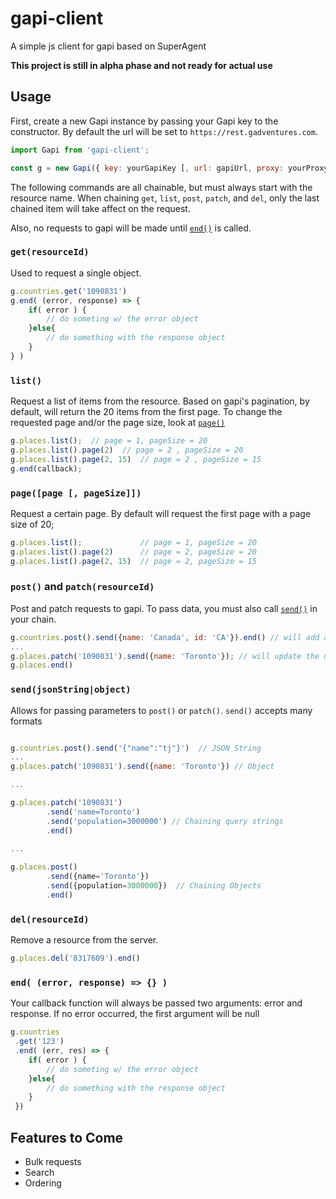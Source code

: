 gapi-client
===========
A simple js client for gapi based on SuperAgent

__This project is still in alpha phase and not ready for actual use__

Usage
-----

First, create a new Gapi instance by passing your Gapi key to the constructor. By default the url will be set to `https://rest.gadventures.com`.

```javascript
import Gapi from 'gapi-client';

const g = new Gapi({ key: yourGapiKey [, url: gapiUrl, proxy: yourProxy] });
```

The following commands are all chainable, but must always start with the resource name. When chaining `get`, `list`, `post`, `patch`, and `del`, only the last chained item will take affect on the request.
  
Also, no requests to gapi will be made until [`end()`](#endcallback) is called.

### `get(resourceId)`

Used to request a single object.

```javascript
g.countries.get('1090831')
g.end( (error, response) => {
    if( error ) {
        // do someting w/ the error object
    }else{
        // do something with the response object
    }
} )
```


### `list()`

Request a list of items from the resource. Based on gapi's pagination, by default, will return the 20 items from the first page. To change the requested page and/or the page size, look at [`page()`](#pagepage-pagesize) 

```javascript
g.places.list();  // page = 1, pageSize = 20
g.places.list().page(2)  // page = 2 , pageSize = 20
g.places.list().page(2, 15)  // page = 2 , pageSize = 15
g.end(callback);
```

### `page([page [, pageSize]])`

Request a certain page. By default will request the first page with a page size of 20;

```javascript
g.places.list();             // page = 1, pageSize = 20
g.places.list().page(2)      // page = 2, pageSize = 20
g.places.list().page(2, 15)  // page = 2, pageSize = 15
```

### `post()` and `patch(resourceId)`
Post and patch requests to gapi. To pass data, you must also call [`send()`](#sendquerystring) in your chain.

```javascript
g.countries.post().send({name: 'Canada', id: 'CA'}).end() // will add a new country to the `countries` resource
...
g.places.patch('1090831').send({name: 'Toronto'}); // will update the name of a resource.
g.places.end()
```

### `send(jsonString|object)`
Allows for passing parameters to `post()` or `patch()`. `send()` accepts many formats
 
```javascript

g.countries.post().send('{"name":"tj"}')  // JSON String
...
g.places.patch('1090831').send({name: 'Toronto'}) // Object

...

g.places.patch('1090831')
        .send('name=Toronto')
        .send('population=3000000') // Chaining query strings
        .end()
        
...

g.places.post()
        .send({name='Toronto'})
        .send({population=3000000})  // Chaining Objects
        .end()

```

### `del(resourceId)`
Remove a resource from the server.

```javascript
g.places.del('8317609').end()
```

### `end( (error, response) => {} )`
Your callback function will always be passed two arguments: error and response. If no error occurred, the first argument will be null

```javascript
g.countries
 .get('123')
 .end( (err, res) => {
    if( error ) {
        // do someting w/ the error object
    }else{
        // do something with the response object
    }
 })
```

Features to Come
----------------

* Bulk requests
* Search
* Ordering
